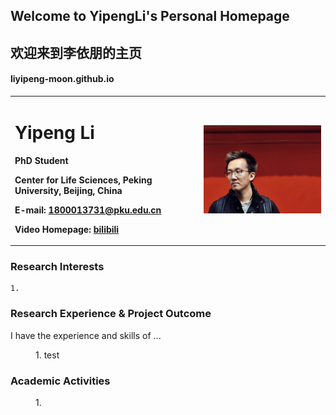 ## Welcome to YipengLi's Personal Homepage
## 欢迎来到李依朋的主页
#### liyipeng-moon.github.io


<table border="0">
  <tr>
    <td width="60%">
      <h1>Yipeng Li</h1>
      <p><b>PhD Student</b></p>
      <p><b>Center for Life Sciences, Peking University, Beijing, China</b></p>
      <p><b>E-mail: <a href="mailto: 1800013731@pku.edu.cn">1800013731@pku.edu.cn</a> </b></p>
      <p><b>Video Homepage: <a href="mailto: https://space.bilibili.com/279718842">bilibili</a></b></p>
    </td>
    <td width="40%">
      <img src="https://github.com/liyipeng-moon/liyipeng-moon.github.io/raw/main/img/1.jpeg" width="100%">  
    </td>
  </tr>
</table>

### Research Interests
```
1. 
```

### Research Experience & Project Outcome

I have the experience and skills of ...
<dl>
<dd>1. test</dd>


</dl>


### Academic Activities

<dl>
<dd>1. 

</dl>